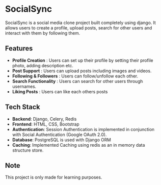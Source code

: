 # SocialSync


SocialSync is a social media clone project built completely using django. It allows users to create a profile, upload posts, search for other users and interact with them by following them.


## Features

- **Profile Creation** : Users can set up their profile by setting their profile photo, adding description etc.
- **Post Support** : Users can upload posts including images and videos.
- **Following & Followers** : Users can follow/unfollow each other.
- **Search Functionality** : Users can search for other users through usernames.
- **Liking Posts** : Users can like each others posts



## Tech Stack

- **Backend**: Django, Celery, Redis
- **Frontend**: HTML, CSS, Bootstrap
- **Authentication**: Session Authentication is implemented in conjunction with Social Authentication (Google OAuth 2.0).
- **Database**: PostgreSQL is used with Django ORM
- **Caching**: Implemented Caching using redis as an in memory data structure store.


## Note

This project is only made for learning purposes.